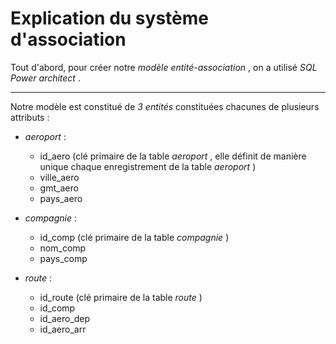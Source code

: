 # Explication du  système d'association

Tout d'abord, pour créer notre  *modèle entité-association* , on a utilisé _SQL_ _Power_ _architect_ .

---

Notre modèle est constitué de _3_ _entités_ constituées chacunes de plusieurs attributs :

* _aeroport_ :
  * id_aero (clé primaire de la table _aeroport_ , elle définit de manière unique chaque enregistrement de la table _aeroport_ )
  * ville_aero
  * gmt_aero
  * pays_aero

* _compagnie_ :
  * id_comp (clé primaire de la table _compagnie_ )
  * nom_comp
  * pays_comp 
  
* _route_ :
  * id_route (clé primaire de la table _route_ )
  * id_comp
  * id_aero_dep
  * id_aero_arr


